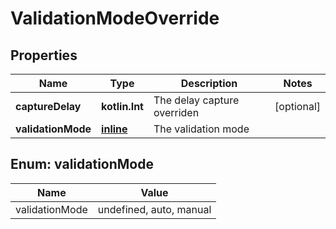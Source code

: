 
# ValidationModeOverride

## Properties
Name | Type | Description | Notes
------------ | ------------- | ------------- | -------------
**captureDelay** | **kotlin.Int** | The delay capture overriden |  [optional]
**validationMode** | [**inline**](#ValidationModeEnum) | The validation mode | 


<a name="ValidationModeEnum"></a>
## Enum: validationMode
Name | Value
---- | -----
validationMode | undefined, auto, manual



